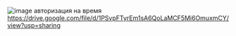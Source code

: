 ![image](https://github.com/user-attachments/assets/ceb7cfd9-f08f-46e2-872a-138615c44f26)
авторизация на время https://drive.google.com/file/d/1PSvpFTyrEm1sA6QoLaMCF5Mi6OmuxmCY/view?usp=sharing
